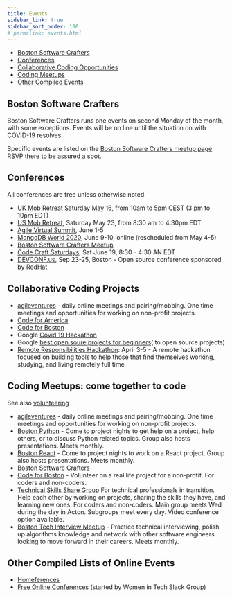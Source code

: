 ```yaml
---
title: Events
sidebar_link: true
sidebar_sort_order: 100
# permalink: events.html
---
```


- [Boston Software Crafters](#boston-software-crafters)
- [Conferences](#conferences)
- [Collaborative Coding Opportunities](#collab)
- [Coding Meetups](#coding-meetups)
- [Other Compiled Events](#other)

<a name="boston-software-crafters"></a>
## Boston Software Crafters
Boston Software Crafters runs one events on second Monday of the month, with some exceptions.  Events will be on line until the situation
on with COVID-19 resolves.

Specific events are listed on the [Boston Software Crafters meetup page](http://meetup.com/bostonsoftwarecrafters).  RSVP there to be assured a spot.

<a name="conferences"></a>
## Conferences
All conferences are free unless otherwise noted.

- [UK Mob Retreat](https://www.eventbrite.com/e/eu-and-uk-mobretreat-registration-104193664054) Saturday May 16, from 10am to 5pm CEST (3 pm to 10pm EDT)
- [US Mob Retreat](https://www.eventbrite.com/e/us-mobretreat-tickets-104193650012), Saturday May 23, from 8:30 am to 4:30pm EDT
- [Agile Virtual Summit](https://agilevirtualsummit.com/?gclid=Cj0KCQjw2PP1BRCiARIsAEqv-pT3TFFOT7Cin0Ct6wbM7E8Zp_gU_NljnmouDotVHd9PFjtI3HO4V34aAttuEALw_wcB), June 1-5
- [MongoDB World 2020](https://www.mongodb.com/world), June 9-10, online (rescheduled from May 4-5)
- [Boston Software Crafters Meetup](https://meetup.com/bostonsoftwarecrafters)
- [Code Craft Saturdays](com/e/code-craft-saturdays-remote-tickets-86994443723), Sat June 19, 8:30 - 4:30 AN EDT
- [DEVCONF.us](https://www.devconf.info/us/), Sep 23-25, Boston - Open source conference sponsored by RedHat

<a name="collab"></a>
## Collaborative Coding Projects
- [agileventures](agileventures.org) - daily online meetings and pairing/mobbing. One time meetings and opportunities for working on non-profit projects.
- [Code for America](https://www.codeforamerica.org)
- [Code for Boston](https://www.codeforboston.org)
- Google [Covid 19 Hackathon](https://www.google.com/search?q=covid+hackathon&oq=covid+hacka&aqs=chrome.0.69i59j69i57j69i60.9995j0j4&sourceid=chrome&ie=UTF-8)
- Google [best open soure projects for beginners](https://www.google.com/search?q=best+open+source+projects+for+beginners&oq=best+open+source+projects+for+beginners&aqs=chrome..69i57j69i64.7514j0j4&sourceid=chrome&ie=UTF-8)( to open source projects)
- [Remote Responsibilities Hackathon](https://letspair.online/): April 3-5 - A remote hackathon focused on building tools to help those that find themselves working, studying, and living remotely full time

<a name="coding-meetups"></a>
## Coding Meetups: come together to code

See also [volunteering](volunteer.md)

- [agileventures](agileventures.org) - daily online meetings and pairing/mobbing.  One time meetings and opportunities for working on non-profit projects.
- [Boston Python](https://www.meetup.com/bostonpython) - Come to project nights to get help on a project, help others, or to discuss Python related topics.  Group also hosts presentations.  Meets monthly.
- [Boston React](https://www.meetup.com/ReactJS-Boston/events/) - Come to project nights to work on a React project.  Group also hosts presentations.  Meets monthly.
- [Boston Software Crafters](https://www.meetup.com/Boston-Software-Crafters)
- [Code for Boston](https://www.meetup.com/code-for-boston) - Volunteer on a real life project for a non-profit.  For coders and non-coders.
- [Technical Skills Share Group](https://www.meetup.com/Technical-Skills-Share-Group/)  For technical professionals in transition.  Help each other by working on projects, sharing the skills they have, and learning new ones.  For coders and non-coders.  Main group meets Wed during the day in Acton.  Subgroups meet every day.  Video conference option available.
- [Boston Tech Interview Meetup](https://www.meetup.com/Boston-Tech-Interview-Meetup/) - Practice technical interviewing, polish up algorithms knowledge and network with other software engineers looking to move forward in their careers.  Meets monthly.

<a name="other"></a>
## Other Compiled Lists of Online Events
- [Homeferences](https://github.com/homeferences/list)
- [Free Online Conferences](https://docs.google.com/spreadsheets/d/1IKXAcDoYnWNpuFaDYkn_aplDZ5fRI0bJNWah0rGFO5E/htmlview) (started by Women in Tech Slack Group)




